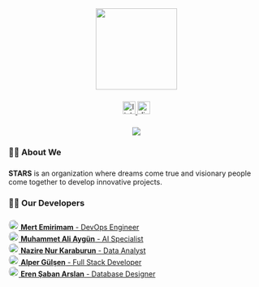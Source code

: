 <div align="center">
  <img height="160" src="https://raw.githubusercontent.com/stars42/.github/refs/heads/main/profile/assets/banner.png"  />
</div>

###

<div align="center">
  <a href="https://www.linkedin.com/company/stars42" target="_blank">
    <img src="https://img.shields.io/static/v1?message=LinkedIn&logo=linkedin&label=&color=0077B5&logoColor=white&labelColor=&style=for-the-badge" height="25" alt="linkedin logo"  />
  </a>
  <a href="https://discord.com/invite/EChvqDrb" target="_blank">
    <img src="https://img.shields.io/static/v1?message=Discord&logo=discord&label=&color=7289DA&logoColor=white&labelColor=&style=for-the-badge" height="25" alt="discord logo"  />
  </a>
</div>

###

<div align="center">
  <img src="https://visitor-badge.laobi.icu/badge?page_id=StarsShiningintheSky.StarsShiningintheSky&left_text=Visitors"  />
</div>

###

<h3 align="left">🙋‍♂️  About We</h3>

###

<p align="left"><b>STARS</b> is an organization where dreams come true and visionary people come together to develop innovative projects.</p>

###

<h3 align="left">🧑‍💻  Our Developers</h3>

###

<p>
    <a href="https://github.com/mertemr/" target="_blank">
        <img src="https://avatars.githubusercontent.com/u/48881002?v=4" width="20" height="20" style="border-radius:50%" alt="mertemr" />
        <strong>Mert Emirimam</strong> - DevOps Engineer
    </a>
    <br>
    <a href="https://github.com/IrohAmca/" target="_blank">
        <img src="https://avatars.githubusercontent.com/u/109526680?v=4" width="20" height="20" style="border-radius:50%" alt="IrohAmca" />
        <strong>Muhammet Ali Aygün</strong> - AI Specialist
    </a>
    <br>
    <a href="https://github.com/nazirenur/" target="_blank">
        <img src="https://avatars.githubusercontent.com/u/121718975?v=4" width="20" height="20" style="border-radius:50%" alt="nazirenur" />
        <strong>Nazire Nur Karaburun</strong> - Data Analyst
    </a>
    <br>
    <a href="https://github.com/alpergulsenn/" target="_blank">
        <img src="https://avatars.githubusercontent.com/u/80630499?v=4" width="20" height="20" style="border-radius:50%" alt="alpergulsenn" />
        <strong>Alper Gülşen</strong> - Full Stack Developer
    </a>
    <br>
    <a href="https://github.com/Erehhs/" target="_blank">
        <img src="https://avatars.githubusercontent.com/u/160514780?v=4" width="20" height="20" style="border-radius:50%" alt="Erehhs" />
        <strong>Eren Şaban Arslan</strong> - Database Designer
    </a>
</p>


###
